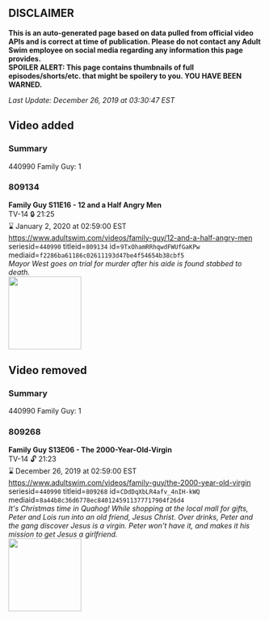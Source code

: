 ## DISCLAIMER
**This is an auto-generated page based on data pulled from official video APIs and is correct at time of publication. Please do not contact any Adult Swim employee on social media regarding any information this page provides.**  
**SPOILER ALERT: This page contains thumbnails of full episodes/shorts/etc. that might be spoilery to you. YOU HAVE BEEN WARNED.**  

_Last Update: December 26, 2019 at 03:30:47 EST_
## Video added
### Summary
440990 Family Guy: 1  
### 809134
**Family Guy S11E16 - 12 and a Half Angry Men**  
TV-14 🔒 21:25  
⌛ January 2, 2020 at 02:59:00 EST  
https://www.adultswim.com/videos/family-guy/12-and-a-half-angry-men  
seriesid=`440990` titleid=`809134` id=`9TxOhamRRhqwdFWUfGaKPw` mediaid=`f2286ba61186c02611193d47be4f54654b38cbf5`  
_Mayor West goes on trial for murder after his aide is found stabbed to death._  
<a href="https://i.cdn.turner.com/adultswim/big/image-upload/thumbnails/thumb-2_image-15227747479499.jpg"><img src="https://i.cdn.turner.com/adultswim/big/image-upload/thumbnails/thumb-2_image-15227747479499.jpg" height="144px" /></a>
## Video removed
### Summary
440990 Family Guy: 1  
### 809268
**Family Guy S13E06 - The 2000-Year-Old-Virgin**  
TV-14 🔓 21:23  
⌛ December 26, 2019 at 02:59:00 EST  
https://www.adultswim.com/videos/family-guy/the-2000-year-old-virgin  
seriesid=`440990` titleid=`809268` id=`CDdDqXbLR4afv_4nIH-kWQ` mediaid=`8a44b8c36d6778ec8401245911377717904f26d4`  
_It's Christmas time in Quahog! While shopping at the local mall for gifts, Peter and Lois run into an old friend, Jesus Christ. Over drinks, Peter and the gang discover Jesus is a virgin. Peter won't have it, and makes it his mission to get Jesus a girlfriend._  
<a href="https://i.cdn.turner.com/adultswim/big/image-upload/thumbnails/thumb-2_image-15240010718394.jpg"><img src="https://i.cdn.turner.com/adultswim/big/image-upload/thumbnails/thumb-2_image-15240010718394.jpg" height="144px" /></a>
